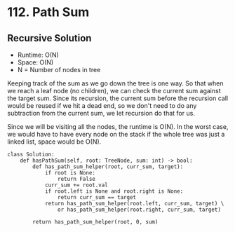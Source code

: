 # 112. Path Sum

## Recursive Solution
- Runtime: O(N)
- Space: O(N)
- N = Number of nodes in tree

Keeping track of the sum as we go down the tree is one way. 
So that when we reach a leaf node (no children), we can check the current sum against the target sum.
Since its recursion, the current sum before the recursion call would be reused if we hit a dead end, so we don't need to do any subtraction from the current sum, we let recursion do that for us.

Since we will be visiting all the nodes, the runtime is O(N). 
In the worst case, we would have to have every node on the stack if the whole tree was just a linked list, space would be O(N).

```
class Solution:
    def hasPathSum(self, root: TreeNode, sum: int) -> bool:
        def has_path_sum_helper(root, curr_sum, target):
            if root is None:
                return False
            curr_sum += root.val
            if root.left is None and root.right is None:
                return curr_sum == target
            return has_path_sum_helper(root.left, curr_sum, target) \
                or has_path_sum_helper(root.right, curr_sum, target)
        
        return has_path_sum_helper(root, 0, sum)
```
